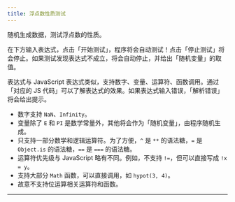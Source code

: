 ```yaml
---
title: 浮点数性质测试
---
```


随机生成数据，测试浮点数的性质。

在下方输入表达式，点击「开始测试」，程序将会自动测试！点击「停止测试」将会停止。如果测试发现表达式不成立，将会自动停止，并给出「随机变量」的取值。

表达式与 JavaScript 表达式类似，支持数字、变量、运算符、函数调用。通过「对应的 JS 代码」可以了解表达式的效果。如果表达式输入错误，「解析错误」将会给出提示。

- 数字支持 `NaN`、`Infinity`。
- 变量除了 `E` 和 `PI` 是数学常量外，其他将会作为「随机变量」，由程序随机生成。
- 只支持一部分数学和逻辑运算符。为了方便，`^` 是 `**` 的语法糖，`=` 是 `Object.is` 的语法糖，`==` 是 `===` 的语法糖。
- 运算符优先级与 JavaScript 略有不同。例如，不支持 `!=`，但可以直接写成 `!x = y`。
- 支持大部分 `Math` 函数，可以直接调用，如 `hypot(3, 4)`。
- 故意不支持位运算相关运算符和函数。

----

<ClientOnly>
  <Main />
</ClientOnly>

<script setup>
  import Main from '../assets/numtest.js'
</script>